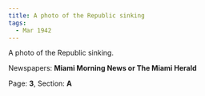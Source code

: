 ```yaml
---  
title: A photo of the Republic sinking  
tags:  
  - Mar 1942  
---  
```

  
A photo of the Republic sinking.  
  
Newspapers: **Miami Morning News or The Miami Herald**  
  
Page: **3**, Section: **A** 

